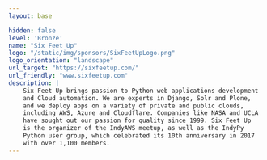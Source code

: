 ```yaml
---
layout: base

hidden: false
level: 'Bronze'
name: "Six Feet Up"
logo: "/static/img/sponsors/SixFeetUpLogo.png"
logo_orientation: "landscape"
url_target: "https://sixfeetup.com/"
url_friendly: "www.sixfeetup.com"
description: |
    Six Feet Up brings passion to Python web applications development
    and Cloud automation. We are experts in Django, Solr and Plone,
    and we deploy apps on a variety of private and public clouds,
    including AWS, Azure and Cloudflare. Companies like NASA and UCLA
    have sought out our passion for quality since 1999. Six Feet Up
    is the organizer of the IndyAWS meetup, as well as the IndyPy
    Python user group, which celebrated its 10th anniversary in 2017
    with over 1,100 members.
---
```

